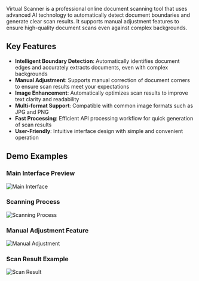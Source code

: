 Virtual Scanner is a professional online document scanning tool that uses advanced AI technology to automatically detect document boundaries and generate clear scan results. It supports manual adjustment features to ensure high-quality document scans even against complex backgrounds.

## Key Features

- **Intelligent Boundary Detection**: Automatically identifies document edges and accurately extracts documents, even with complex backgrounds
- **Manual Adjustment**: Supports manual correction of document corners to ensure scan results meet your expectations
- **Image Enhancement**: Automatically optimizes scan results to improve text clarity and readability
- **Multi-format Support**: Compatible with common image formats such as JPG and PNG
- **Fast Processing**: Efficient API processing workflow for quick generation of scan results
- **User-Friendly**: Intuitive interface design with simple and convenient operation

## Demo Examples

### Main Interface Preview
![Main Interface](https://picsum.photos/800/400)

### Scanning Process
![Scanning Process](https://picsum.photos/800/400)

### Manual Adjustment Feature
![Manual Adjustment](https://picsum.photos/800/400)

### Scan Result Example
![Scan Result](https://picsum.photos/800/400)

